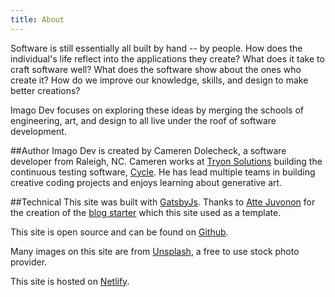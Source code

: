 ```yaml
---
title: About
---
```


Software is still essentially all built by hand -- by people. How does the individual's life reflect into the applications they create? What does it take to craft software well? What does the software show about the ones who create it? How do we improve our knowledge, skills, and design to make better creations?

Imago Dev focuses on exploring these ideas by merging the schools of engineering, art, and design to all live under the roof of software development.

##Author
Imago Dev is created by Cameren Dolecheck, a software developer from Raleigh, NC. Cameren works at [Tryon Solutions](https://www.tryonsolutions.com) building the continuous testing software, [Cycle](https://www.cycleautomation.com). He has lead multiple teams in building creative coding projects and enjoys learning about generative art.

##Technical
This site was built with [GatsbyJs](https://www.gatsbyjs.org). Thanks to [Atte Juvonon](https://www.attejuvonen.fi) for the creation of the [blog starter](https://github.com/baobabKoodaa/blog) which this site used as a template.

This site is open source and can be found on [Github](https://github.com/camerenisonfire/ImagoDev).

Many images on this site are from [Unsplash](https://unsplash.com), a free to use stock photo provider.

This site is hosted on [Netlify](https://www.netlify.com/).
